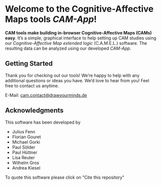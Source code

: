 Welcome to the Cognitive-Affective Maps tools *CAM-App*!
======================================================

**CAM tools make building in-browser Cognitive-Affective Maps (CAMs) easy**. It’s a simple, graphical interface to help
setting up CAM studies using our *Cognitive-Affective Map extended logic* (C.A.M.E.L.) software. The resulting data can be analyzed
using our developed *CAM-App*.


## Getting Started

Thank you for checking out our tools! We’re happy to help with any additional questions or ideas you have. We’d love to hear from you! Feel free to contact us anytime.

E-Mail: <cam.contact@drawyourminds.de>


## Acknowledgments

This software has been developed by

* Julius Fenn
* Florian Gouret
* Michael Gorki
* Paul Sölder
* Paul Hüttner
* Lisa Reuter
* Wilhelm Gros
* Andrea Kiesel

To quote this software please click on "Cite this repository"
